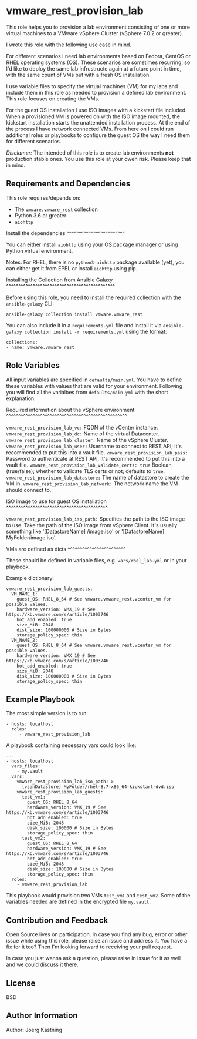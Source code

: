 vmware_rest_provision_lab
=========================

This role helps you to provision a lab environment consisting of one or more virtual machines to a VMware vSphere Cluster (vSphere 7.0.2 or greater).

I wrote this role with the following use case in mind.

For different scenarios I need lab environments based on Fedora, CentOS or RHEL operating systems (OS). These scenarios are sometimes recurring, so I'd like to deploy the same lab infrustructe again at a future point in time, with the same count of VMs but with a fresh OS installation.

I use variable files to specify the virtual machines (VM) for my labs and include them in this role as needed to provision a defined lab environment. This role focuses on creating the VMs.

For the guest OS installation I use ISO images with a kickstart file included. When a provisioned VM is powered on with the ISO image mounted, the kickstart installation starts the unattended installation process. At the end of the process I have network connected VMs. From here on I could run additional roles or playbooks to configure the guest OS the way I need them for different scenarios.

*Disclamer:* The intended of this role is to create lab environments **not** production stable ones. You use this role at your owen risk. Please keep that in mind.

Requirements and Dependencies
-----------------------------

This role requires/depends on:

 - The `vmware.vmware_rest` collection
 - Python 3.6 or greater
 - `aiohttp`

Install the dependencies
^^^^^^^^^^^^^^^^^^^^^^^^

You can either install `aiohttp` using your OS package manager or using Python virtual environment.

Notes: For RHEL, there is no `python3-aiohttp` package available (yet), you can either get it from EPEL or install `aiohttp` using pip.

Installing the Collection from Ansible Galaxy
^^^^^^^^^^^^^^^^^^^^^^^^^^^^^^^^^^^^^^^^^^^^^

Before using this role, you need to install the required collection with the `ansible-galaxy` CLI:

~~~
ansible-galaxy collection install vmware.vmware_rest
~~~

You can also include it in a `requirements.yml` file and install it via `ansible-galaxy collection install -r requirements.yml` using the format:

~~~
collections:
- name: vmware.vmware_rest
~~~

Role Variables
--------------

All input variables are specified in `defaults/main.yml`. You have to define these variables with values that are valid for your environment. Following you will find all the varialbes from `defaults/main.yml` with the short explanation.


Required information about the vSphere environment
^^^^^^^^^^^^^^^^^^^^^^^^^^^^^^^^^^^^^^^^^^^^^^^^^^

`vmware_rest_provision_lab_vc:` FQDN of the vCenter instance.
`vmware_rest_provision_lab_dc:` Name of the virtual Datacenter.
`vmware_rest_provision_lab_cluster:` Name of the vSphere Cluster.
`vmware_rest_provision_lab_user:` Username to connect to REST API; It's recommended to put this into a vault file.
`vmware_rest_provision_lab_pass:` Password to authenticate at REST API, It's recommended to put this into a vault file.
`vmware_rest_provision_lab_validate_certs: true` Boolean (true/false); whether to validate TLS certs or not; defaults to `true`.
`vmware_rest_provision_lab_datastore:` The name of datastore to create the VM in.
`vmware_rest_provision_lab_network:` The network name the VM should connect to.

ISO image to use for guest OS installation
^^^^^^^^^^^^^^^^^^^^^^^^^^^^^^^^^^^^^^^^^^

`vmware_rest_provision_lab_iso_path:` Specifies the path to the ISO image to use.
Take the path of the ISO image from vSphere Client. It's usually something like '[DatastoreName] <UUID>/image.iso' or '[DatastoreName] MyFolder/image.iso'.

VMs are defined as dicts
^^^^^^^^^^^^^^^^^^^^^^^^

These should be defined in variable files, e.g. `vars/rhel_lab.yml` or in your playbook.

Example dictionary:

~~~
vmware_rest_provision_lab_guests:
  VM_NAME_1:
    guest_OS: RHEL_8_64 # See vmware.vmware_rest.vcenter_vm for possible values.
    hardware_version: VMX_19 # See https://kb.vmware.com/s/article/1003746
    hot_add_enabled: true
    size_MiB: 2048
    disk_size: 100000000 # Size in Bytes
    storage_policy_spec: thin 
  VM_NAME_2:
    guest_OS: RHEL_8_64 # See vmware.vmware_rest.vcenter_vm for possible values.
    hardware_version: VMX_19 # See https://kb.vmware.com/s/article/1003746
    hot_add_enabled: true
    size_MiB: 2048
    disk_size: 100000000 # Size in Bytes
    storage_policy_spec: thin
~~~

Example Playbook
----------------

The most simple version is to run:

~~~
- hosts: localhost
  roles:
     - vmware_rest_provision_lab
~~~

A playbook containing necessary vars could look like:

~~~
---
- hosts: localhost
  vars_files:
    - my.vault
  vars:
    vmware_rest_provision_lab_iso_path: >
      [vsanDatastore] MyFolder/rhel-8.7-x86_64-kickstart-dvd.iso
    vmware_rest_provision_lab_guests:
      test_vm1:
        guest_OS: RHEL_8_64
        hardware_version: VMX_19 # See https://kb.vmware.com/s/article/1003746
        hot_add_enabled: true
        size_MiB: 2048
        disk_size: 100000 # Size in Bytes
        storage_policy_spec: thin
      test_vm2:
        guest_OS: RHEL_8_64
        hardware_version: VMX_19 # See https://kb.vmware.com/s/article/1003746
        hot_add_enabled: true
        size_MiB: 2048
        disk_size: 100000 # Size in Bytes
        storage_policy_spec: thin
  roles:
    - vmware_rest_provision_lab
~~~

This playbook would provision two VMs `test_vm1` and `test_vm2`. Some of the variables needed are defined in the encrypted file `my.vault`.

Contribution and Feedback
-------------------------

Open Source lives on participation. In case you find any bug, error or other issue while using this role, please raise an issue and address it. You have a fix for it too? Then I'm looking forward to receiving your pull request.

In case you just wanna ask a question, please raise in issue for it as well and we could discuss it there.

License
-------

BSD

Author Information
------------------

Author: Joerg Kastning
